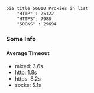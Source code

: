 
```mermaid
pie title 56010 Proxies in list
    "HTTP" : 25122
    "HTTPS": 7988
    "SOCKS" : 29694
```

### Some Info
#### Average Timeout

- mixed: 3.6s
- http: 1.8s
- https: 8.2s
- socks: 5.1s